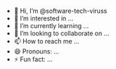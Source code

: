 - 👋 Hi, I’m @software-tech-viruss
- 👀 I’m interested in ...
- 🌱 I’m currently learning ...
- 💞️ I’m looking to collaborate on ...
- 📫 How to reach me ...
- 😄 Pronouns: ...
- ⚡ Fun fact: ...

<!---
software-tech-viruss/software-tech-viruss is a ✨ special ✨ repository because its `README.md` (this file) appears on your GitHub profile.
You can click the Preview link to take a look at your changes.
--->
